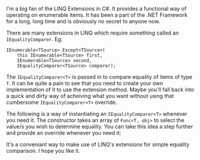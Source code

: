 I'm a big fan of the LINQ Extensions in C#. It provides a functional way of operating on enumerable items. It has been a part of the .NET Framework for a long, long time and is obviously no secret to anyone now.

There are many extensions in LINQ which require something called an `IEqualityComparer`. Eg:

```
IEnumerable<TSource> Except<TSource>(
    this IEnumerable<TSource> first, 
    IEnumerable<TSource> second, 
    IEqualityComparer<TSource> comparer);
```

The `IEqualityComparer<T>` is passed in to compare equality of items of type `T`. It can be quite a pain to see that you need to create your own implementation of it to use the extension method. Maybe you'll fall back into a quick and dirty way of acheiving what you want without using that cumbersome `IEqualityComparer<T>` override.

The following is a way of instantiating an `IEqualityComparer<T>` whenever you need it. The constructor takes an array of `Func<T, obj>` to select the value/s you wish to determine equality. You can take this idea a step further and provide an override whenever you need it:

<script src="https://gist.github.com/craigles/4afd9f7125d8fcc746afca74ee0bac60.js"></script>

It's a conveniant way to make use of LINQ's extensions for simple equality comparison. I hope you like it.
